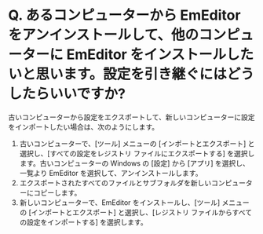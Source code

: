 # Q. あるコンピューターから EmEditor をアンインストールして、他のコンピューターに EmEditor をインストールしたいと思います。設定を引き継ぐにはどうしたらいいですか?

古いコンピューターから設定をエクスポートして、新しいコンピューターに設定をインポートしたい場合は、次のようにします。

1. 古いコンピューターで、\[ツール\] メニューの \[インポートとエクスポート\] と選択し、\[すべての設定をレジストリ ファイルにエクスポートする\] を選択します。古いコンピューターの Windows の \[設定\] から \[アプリ\] を選択し、一覧より EmEditor を選択して、アンインストールします。
2. エクスポートされたすべてのファイルとサブフォルダを新しいコンピューターにコピーします。
3. 新しいコンピューターで、EmEditor をインストールし、\[ツール\] メニューの \[インポートとエクスポート\] と選択し、\[レジストリ ファイルからすべての設定をインポートする\] を選択します。
